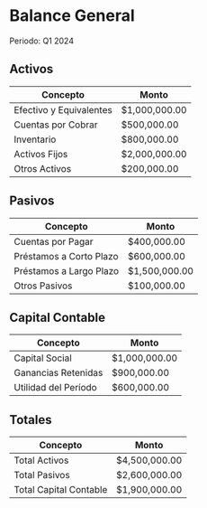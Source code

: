 # Balance General
Periodo: Q1 2024

## Activos
| Concepto | Monto |
|----------|--------|
| Efectivo y Equivalentes | $1,000,000.00 |
| Cuentas por Cobrar | $500,000.00 |
| Inventario | $800,000.00 |
| Activos Fijos | $2,000,000.00 |
| Otros Activos | $200,000.00 |

## Pasivos
| Concepto | Monto |
|----------|--------|
| Cuentas por Pagar | $400,000.00 |
| Préstamos a Corto Plazo | $600,000.00 |
| Préstamos a Largo Plazo | $1,500,000.00 |
| Otros Pasivos | $100,000.00 |

## Capital Contable
| Concepto | Monto |
|----------|--------|
| Capital Social | $1,000,000.00 |
| Ganancias Retenidas | $900,000.00 |
| Utilidad del Período | $600,000.00 |

## Totales
| Concepto | Monto |
|----------|--------|
| Total Activos | $4,500,000.00 |
| Total Pasivos | $2,600,000.00 |
| Total Capital Contable | $1,900,000.00 | 